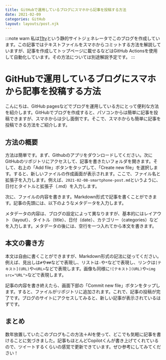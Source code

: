 ```yaml
---
title: GitHubで運用しているブログにスマホから記事を投稿する方法
date: 2021-02-09
categories: GitHub
layout: layouts/post.njk
---
```


:::note warn
私は[11ty](https://www.11ty.dev/)という静的サイトジェネレータでこのブログを作成しています。この記事ではテキストファイルをスマホからコミットする方法を解説していますが、記事を作成してトップページに載せるなどはGitHub Actionsを使用して自動化しています。その方法については別途解説予定です。
:::

# GitHubで運用しているブログにスマホから記事を投稿する方法

こんにちは、GitHub pagesなどでブログを運用している方にとって便利な方法を紹介します。GitHubでブログを作成すると、パソコンからは簡単に記事を投稿できますが、スマホからは少し面倒です。そこで、スマホからも簡単に記事を投稿できる方法をご紹介します。

## 方法の概要

方法は簡単です。まず、Githubのアプリをダウンロードしてください。次にGitHubのリポジトリにアクセスして、記事を書きたいフォルダを開きます。そして、右上の「Add file」ボタンをタップして、「Create new file」を選択します。すると、新しいファイルの作成画面が表示されます。ここで、ファイル名と拡張子を入力します。例えば、`2021-02-08-smartphone-post.md`というように、日付とタイトルと拡張子（.md）を入力します。

次に、ファイルの内容を書きます。Markdown形式で記事を書くことができます。記事の先頭には、以下のようなメタデータを入力します。

メタデータの内容は、ブログの設定によって異なりますが、基本的にはレイアウト（layout）、タイトル（title）、日付（date）、カテゴリー（categories）などを入力します。メタデータの後には、空行を一つ入れてから本文を書きます。

## 本文の書き方

本文は自由に書くことができますが、Markdown形式の記法に従ってください。例えば、見出しは`#`や`##`などで表現し、リストは`-`や`*`などで表現し、リンクは`[テキスト](URL)`や`<URL>`などで表現します。画像も同様に`![テキスト](URL)`や`<img src="URL">`などで表現します。

記事の内容を書き終えたら、画面下部の「Commit new file」ボタンをタップします。すると、ファイルがリポジトリに追加されます。これで、記事の投稿が完了です。ブログのサイトにアクセスしてみると、新しい記事が表示されているはずです。

## まとめ

数年放置していたこのブログもこの方法＋AIを使って、どこでも気軽に記事を書けることに気づきました。記事もほとんどCopilotくんが書き上げてくれているので、ツイートするくらいの感覚で更新できています。ぜひ参考にしてみてください！
